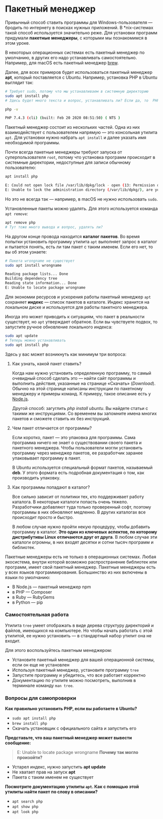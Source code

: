 # Пакетный менеджер

Привычный способ ставить программы для Windows-пользователя — бродить по интернету в поисках нужных приложений. В *nix-системах такой способ используется значительно реже. Для установки программ придумали **пакетные менеджеры**, с которыми мы познакомимся в этом уроке.

В некоторых операционных системах есть пакетный менеджер по умолчанию, в других его надо устанавливать самостоятельно. Например, для macOS есть пакетный менеджер [brew](https://brew.sh).

Далее, для всех примеров будет использоваться пакетный менеджер **apt**, который поставляется с Ubuntu. Например, установка PHP в Ubuntu выглядит так:

```bash
# Требует sudo, потому что мы устанавливаем в системную директорию
sudo apt install php
# Здесь будет много текста и вопрос, устанавливать ли? Если да, то  PHP установится

php -v

PHP 7.4.3 (cli) (built: Feb 20 2020 08:51:50) ( NTS )
```

Пакетный менеджер состоит из нескольких частей. Одна из них взаимодействует с пользователем напрямую — это консольная утилита `apt`. Для установки нужно набрать `apt install` и далее указать имя необходимой программы.

Почти всегда пакетные менеджеры требуют запуска от суперпользователя `root`, потому что установка программ происходит в системные директории, недоступные для записи обычному пользователю:

```bash
apt install php

E: Could not open lock file /var/lib/dpkg/lock - open (13: Permission denied)
E: Unable to lock the administration directory (/var/lib/dpkg/), are you root?
```

Но это не всегда так — например, в macOS не нужно использовать `sudo`.

Установленные пакеты можно удалять. Для этого используется команда `apt remove`:

```bash
apt remove php
# Тут тоже много вывода и вопрос, удалять ли?
```

На другом конце провода находится **каталог пакетов**. Во время попытки установить программу утилита `apt` выполняет запрос в каталог и пытается понять, есть ли там пакет с таким именем. Если его нет, то вы об этом узнаете:

```bash
# Пакета wrongname не существует
sudo apt install wrongname

Reading package lists... Done
Building dependency tree
Reading state information... Done
E: Unable to locate package wrongname
```

Для экономии ресурсов и ускорения работы пакетный менеджер `apt` сохраняет **индекс** — список пакетов в каталоге. Индекс хранится на локальном диске и используется для работы пакетного менеджера.

Иногда это может приводить к ситуациям, что пакет в реальности существует, но `apt` утверждает обратное. Если вы чувствуете подвох, то запустите ручное обновление локального индекса:

```bash
sudo apt update
# Теперь можно устанавливать
sudo apt install php
```

Здесь у вас может возникнуть как минимум три вопроса:

1. Как узнать, какой пакет ставить?

    Когда нам нужно установить определенную программу, то самый очевидный способ сделать это — найти сайт программы и выполнить действия, указанные на странице «Скачать» (*Download*). Обычно на этой странице написаны инструкции по пакетному менеджеру и примеры команд. К примеру, такое описание есть у [Node.js](https://nodejs.org/en/download/package-manager/). 

   Другой способ: загуглить *php install ubuntu*. Вы найдете статьи с такими же инструкциями. Со временем вы запомните имена многих пакетов и сможете ставить их без инструкций.

2. Чем пакет отличается от программы? 

    Если коротко, пакет — это упаковка для программы. Сама программа ничего не знает о существовании своего пакета и пакетного менеджера. Чтобы пользователи могли установить программу через менеджер пакетов, ее разработчик заранее упаковывает программу в пакет.
   
    В Ubuntu используется специальный формат пакетов, называемый **deb**. У этого формата есть подробная документация о том, как производить упаковку.
3. Как программы попадают в каталог?

   Все сильно зависит от политики тех, кто поддерживает работу каталога. В некоторые каталоги попасть очень тяжело. Разработчики добавляют туда только проверенный софт, поэтому программы в них обновляют медленно. В других каталогах все происходит просто и быстро. 
    
    В любом случае нужно пройти некую процедуру, чтобы добавить программу в каталог. **Это один из ключевых аспектов, по которому дистрибутивы Linux отличаются друг от друга**. В любом случае эти каталоги огромны, в них входят десятки и сотни тысяч программ и библиотек.

Пакетные менеджеры есть не только в операционных системах. Любая экосистема, внутри которой возможно распространение библиотек или программ, имеет свой пакетный менеджер. Пакетные менеджеры есть у всех языков программирования. Большинство из них включены в языки по умолчанию:

- В Node.js — пакетный менеджер npm
- в PHP — Composer
- в Ruby — RubyGems
- в Python — pip

### Самостоятельная работа

Утилита `tree` умеет отображать в виде дерева структуру директорий и файлов, имеющихся на компьютере. Но чтобы начать работать с этой утилитой, ее нужно установить — в стандартный набор утилит она не входит.

Для этого воспользуйтесь пакетным менеджером:

- Установите пакетный менеджер для вашей операционной системы, если он еще не установлен
- Используя пакетный менеджер, установите программу `tree`
- Запустите программу и убедитесь, что все работает корректно
- Документацию по утилите можно посмотреть, выполнив в терминале команду `man tree`.

### Вопросы для самопроверки

**Как правильно установить PHP, если вы работаете в Ubuntu?**

- `sudo apt install php`
- `brew install php`
- Скачать установщик с официального сайта и запустить его

**Представьте, что ваш пакетный менеджер может вывести сообщение:**
> E: Unable to locate package wrongname
**Почему так могло произойти?**

- Устарел индекс, нужно запустить **apt update**
- Не хватает прав на запуск **apt**
- Пакета с таким именем не существует

**Посмотрите документацию утилиты `apt`. Как с помощью этой утилиты найти пакет по слову в описании?**

- `apt search php`
- `apt show php`
- `apt look php`